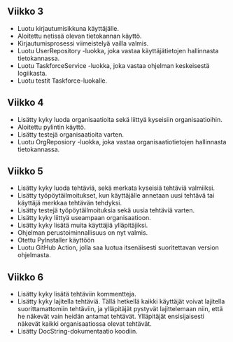## Viikko 3

- Luotu kirjautumisikkuna käyttäjälle.
- Aloitettu netissä olevan tietokannan käyttö.
- Kirjautumisprosessi viimeistelyä vailla valmis.
- Luotu UserRepository -luokka, joka vastaa käyttäjätietojen hallinnasta tietokannassa.
- Luotu TaskforceService -luokka, joka vastaa ohjelman keskeisestä logiikasta.
- Luotu testit Taskforce-luokalle.

## Viikko 4

- Lisätty kyky luoda organisaatioita sekä liittyä kyseisiin organisaatioihin.
- Aloitettu pylintin käyttö.
- Lisätty testejä organisaatioita varten.
- Luotu OrgReposiory -luokka, joka vastaa organisaatiotietojen hallinnasta tietokannassa.

## Viikko 5

- Lisätty kyky luoda tehtäviä, sekä merkata kyseisiä tehtäviä valmiiksi.
- Lisätty työpöytäilmoitukset, kun käyttäjälle annetaan uusi tehtävä tai käyttäjä merkkaa tehtävän tehdyksi.
- Lisätty testejä työpöytäilmoituksia sekä uusia tehtäviä varten.
- Lisätty kyky liittyä useampaan organisaatioon.
- Lisätty kyky lisätä muita käyttäjiä ylläpitäjiksi.
- Ohjelman perustoiminnallisuus on nyt valmis.
- Otettu PyInstaller käyttöön
- Luotu GitHub Action, jolla saa luotua itsenäisesti suoritettavan version ohjelmasta.

## Viikko 6

- Lisätty kyky lisätä tehtäviin kommentteja.
- Lisätty kyky lajitella tehtäviä. Tällä hetkellä kaikki käyttäjät voivat lajitella suorittamattomiin tehtäviin, ja ylläpitäjät pystyvät lajittelemaan niin, että he näkevät vain heidän antamat tehtävät. Ylläpitäjät ensisijaisesti näkevät kaikki organisaatiossa olevat tehtävät.
- Lisätty DocString-dokumentaatio koodiin.